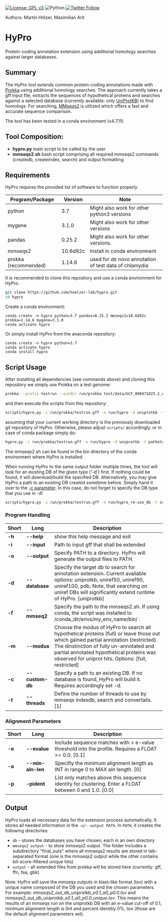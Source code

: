 <!--[![Build Status](https://travis-ci.org/hoelzer/ribap.svg?branch=master)](https://travis-ci.org/hoelzer/ribap)-->
[![License: GPL v3](https://img.shields.io/badge/License-GPL%20v3-blue.svg)](https://www.gnu.org/licenses/gpl-3.0)
![Python](https://img.shields.io/badge/Language-Python3.7-green.svg)
[![Twitter Follow](https://img.shields.io/twitter/follow/martinhoelzer.svg?style=social)](https://twitter.com/martinhoelzer) 

Authors: Martin H&ouml;lzer, Maximilian Arlt

# HyPro
Protein-coding annotation extension using additional homology searches against larger databases.

## Summary

The HyPro tool extends common protein-coding annotations made with [Prokka](https://github.com/tseemann/prokka) using additional homology searches. The approach currently takes a gff input file, extracts the sequences of hypothetical proteins and searches against a selected database (currently available: only [UniProtKB](ftp://ftp.uniprot.org/pub/databases/uniprot/current_release/knowledgebase/complete/)) to find homologs. For searching, [MMseqs2](https://github.com/soedinglab/MMseqs2) is utilized which offers a fast and accurate sequence comparison.

The tool has been tested in a conda environment (v4.7.11).

## Tool Composition:

- **hypro.py**     main script to be called by the user
- **mmseqs2.sh**     bash script comprising all required mmseqs2 commands (createdb, createindex, search) and output formatting

## Requirements
HyPro requires the provided list of software to function properly. 

|Program/Package|Version|Note|
|---------------|-------|------|
|python|3.7|Might also work for other python3 versions|
|mygene|3.1.0|Might also work for other versions|
|pandas|0.25.2|Might also work for other versions.|
|mmseqs2|10.6d92c|Install in conda environment|
|prokka (recommended)|1.14.6|used for _de novo_ annotation of test data of chlamydia|

It is recommended to clone this repository and use a conda environment for HyPro.


```bash
git clone https://github.com/hoelzer-lab/hypro.git
cd hypro
```
Create a conda environment:

```
conda create -n hypro python=3.7 pandas=0.25.2 mmseqs2=10.6d92c prokka=1.14.6 mygene=3.1.0
conda activate hypro
```

Or simply install HyPro from the anaconda repository:

```
conda create -n hypro python=3.7
conda activate hypro
conda install hypro
```

## Script Usage

After installing all dependencies (see commands above) and cloning this repository we simply use Prokka on a test genome: 

```bash
prokka --prefix testrun --outdir run/prokka test/data/GCF_000471025.2_ASM47102v2_genomic.fna
```

and then execute the scripts from this repository:

```bash
scripts/hypro.py -i run/prokka/testrun.gff -o run/hypro -d uniprotkb -t scripts/mmseqs2.sh -m full
```
assuming that your current working directory is the previously downloaded git repository of HyPro. Otherwise, please adjust ``scripts/`` accordingly.
or in case of conda package simply do:
```bash
hypro.py -i run/prokka/testrun.gff -o run/hypro -d uniprotkb -t pathotoconda/envs/hypro/bin/mmseqs2.sh -m full
```
The mmseqs2.sh can be found in the bin directory of the conda environment where HyPro is installed.

When running HyPro to the same output folder multiple times, the tool will look for an existing DB of the given type ('-d') first. If nothing could be found, it will download/build the specified DB. Alternatively, you may give HyPro a path to an existing DB created sometime before. Simply hand it over to the [-c parameter](#Program-Handling). In this case, do not forget to specify the DB type that you use in -d!

```bash
scripts/hypro.py -i run/prokka/testrun.gff -o run/hypro_re-use_db -t scripts/mmseqs2.sh -m full -c run/hypro/db/uniprotkb
```

### Program Handling
|Short|Long|Description|
|-----|----|-----------|
|**-h**|**--help** |show this help message and exit|
|**-i**|**--input**|Path to input gff that shall be extended|   
|**-o**|**--output**|Specify PATH to a directory. HyPro will generate the output files to PATH.|
|**-d**|**--database**|Specify the target db to search for annotation extension. Current available options: uniprotkb, uniref50, uniref90, uniref100, pdb. Note, that searching on uniref DBs will significantly extend runtime of HyPro. [uniprotkb]|
|**-f**|**--mmseq2**|Specify the path to the mmseqs2.sh. If using conda, the script was installed to /conda_dir/envs/my_env_name/bin/ .|
|**-m**|**--modus**|Choose the modus of HyPro to search all hypothetical proteins (full) or leave those out which gained partial annotation (restricted). The dinstinction of fully un-annotated and partial annotated hypothetical proteins was observed for uniprot hits. Options: [full, restricted]|
|**-c**|**--custom-db**|Specify a path to an existing DB. If no database is found, HyPro will build it. Requires accordingly set -d.|
|**-t**|**--threads**|Define the number of threads to use by mmseqs indexdb, search and convertalis. [1]|

### Alignment Parameters
|Short|Long|Description|
|-----|----|-----------|
|**-e**|**--evalue**|Include sequence matches with < e-value threshold into the profile. Requires a FLOAT >= 0.0. [0.1]|
|**-a**|**--min-aln-len**| Specifiy the minimum alignment length as INT in range 0 to MAX aln length. [0]|
|**-p**|**-pident**| List only matches above this sequence identity for clustering. Enter a FLOAT between 0 and 1.0. [0.0]|

## Output

HyPro loads all necessary data for the extension process automatically. It stores all needed information in the ``-o/--output PATH``. In ``PATH``, it creates the following directories:

* ``db`` - stores the databases you have chosen, each in an own directory
* ``mmseqs2_output`` - to store mmseqs2 output. The folder includes a subdirectory "final_outs" where all mmseqs2 results are stored in tab-separated format (one is the mmseqs2 output while the other contains bit-score-filtered unique hits)
* ``output`` - all extended files from prokka will be stored here (currently: gff, ffn, faa, gbk)

Note: HyPro will save the mmseqs outputs in blast-like format (tsv) with a unique name composed of the DB you used and the chosen parameters. For example: *mmseqs2_out_db_uniprotkb_e0.1_a0_p0.0.tsv* and *mmseqs2_out_db_uniprotkb_e0.1_a0_p0.0_unique.tsv*. This means the results of an mmseqs run on the uniprotkb DB with an e-value  cut-off of 0.1, minimum alignment length is 0nt and percent identitiy 0%, too (those are the default alignment parameters set).
